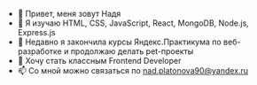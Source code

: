 - 👋 Привет, меня зовут Надя
- 👀 Я изучаю HTML, CSS, JavaScript, React, MongoDB, Node.js, Express.js
- 🌱 Недавно я закончила курсы Яндекс.Практикума по веб-разработке и продолжаю делать pet-проекты
- 💞️ Хочу стать классным Frontend Developer
- 📫 Со мной можно связаться по nad.platonova90@yandex.ru
